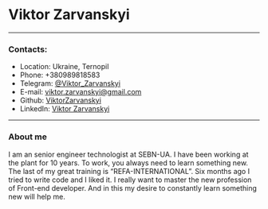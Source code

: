 # Viktor Zarvanskyi

****
### Contacts:

- Location: Ukraine, Ternopil
- Phone: +380989818583
- Telegram: [@Viktor_Zarvanskyi](https://t.me/Viktor_Zarvanskyi)
- E-mail: viktor.zarvanskyi@gmail.com
- Github: [ViktorZarvanskyi](https://github.com/ViktorZarvanskyi)
- LinkedIn: [Viktor Zarvanskyi](https://www.linkedin.com/in/viktor-zarvanskyi-a79728176)

****
### About me
I am an senior engineer technologist at SEBN-UA. I have been working at the plant for 10 years. To work, you always need to learn something new. The last of my great training is “REFA-INTERNATIONAL”. Six months ago I tried to write code and I liked it. I really want to master the new profession of Front-end developer. And in this my desire to constantly learn something new will help me.
